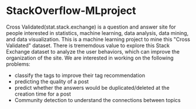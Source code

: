 # StackOverflow-MLproject
Cross Validated(stat.stack.exchange) is a question and answer site for people interested in statistics, machine learning, data analysis, data mining, and data visualization. This is a machine learning project to mine this "Cross Validated" dataset. There is trememdous value to explore this Stack Exchange dataset to analyze the user behaviors, which can improve the organization of the site. We are interested in working on the following problems:

- classify the tags to improve their tag recommendation
- predicting the quality of a post
- predict whether the answers would be duplicated/deleted at the creation time for a
post
- Community detection to understand the connections between topics
